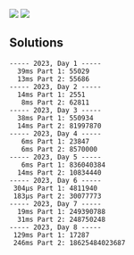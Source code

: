 ![](https://img.shields.io/badge/stars%20⭐-16-yellow) ![](https://img.shields.io/badge/days%20completed-8-red)



## Solutions
```
----- 2023, Day 1 -----
  39ms Part 1: 55029
  13ms Part 2: 55686
----- 2023, Day 2 -----
  14ms Part 1: 2551
   8ms Part 2: 62811
----- 2023, Day 3 -----
  38ms Part 1: 550934
  14ms Part 2: 81997870
----- 2023, Day 4 -----
   6ms Part 1: 23847
   6ms Part 2: 8570000
----- 2023, Day 5 -----
   6ms Part 1: 836040384
  14ms Part 2: 10834440
----- 2023, Day 6 -----
 304µs Part 1: 4811940
 183µs Part 2: 30077773
----- 2023, Day 7 -----
  19ms Part 1: 249390788
  31ms Part 2: 248750248
----- 2023, Day 8 -----
 129ms Part 1: 17287
 246ms Part 2: 18625484023687
```
